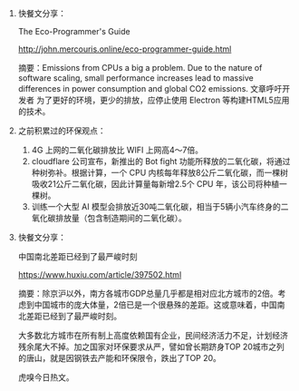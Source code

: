 1. 快餐文分享：

   The Eco-Programmer's Guide

   http://john.mercouris.online/eco-programmer-guide.html

   摘要：Emissions from CPUs a big a problem. Due to the nature of software scaling, small performance increases lead to massive differences in power consumption and global CO2 emissions.
   文章呼吁开发者 为了更好的环境，更少的排放，应停止使用 Electron 等构建HTML5应用的技术。

2. 之前积累过的环保观点：

   1. 4G 上网的二氧化碳排放比 WIFI 上网高4～7倍。
   2. cloudflare 公司宣布，新推出的 Bot fight 功能所释放的二氧化碳，将通过种树弥补。根据计算，一个 CPU 内核每年释放8公斤二氧化碳，而一棵树吸收21公斤二氧化碳，因此计算量每新增2.5个 CPU 年，该公司将种植一棵树。
   3. 训练一个大型 AI 模型会排放近30吨二氧化碳，相当于5辆小汽车终身的二氧化碳排放量（包含制造期间的二氧化碳）。
   
3. 快餐文分享：

   中国南北差距已经到了最严峻时刻

   https://www.huxiu.com/article/397502.html

   摘要：除京沪以外，南方各城市GDP总量几乎都是相对应北方城市的2倍。考虑到中国城市的庞大体量，2倍已是一个很悬殊的差距。这或意味着，中国南北差距已经到了最严峻时刻。

   大多数北方城市在所有制上高度依赖国有企业，民间经济活力不足，计划经济残余尾大不掉。加之国家对环保要求从严，譬如曾长期跻身TOP 20城市之列的唐山，就是因钢铁去产能和环保限令，跌出了TOP 20。

   虎嗅今日热文。
